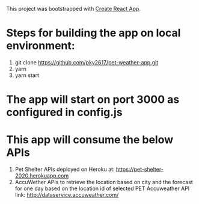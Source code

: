 This project was bootstrapped with [Create React App](https://github.com/facebook/create-react-app).

# Steps for building the app on local environment:

1. git clone https://github.com/pky2617/pet-weather-app.git
2. yarn
3. yarn start

# The app will start on port 3000 as configured in config.js

# This app will consume the below APIs

1. Pet Shelter APIs deployed on Heroku at: https://pet-shelter-2020.herokuapp.com
2. AccuWether APIs to retrieve the location based on city and the forecast for one day based on the location id of selected PET
   Accuweather API link: http://dataservice.accuweather.com/
